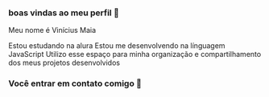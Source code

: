 ### boas vindas ao meu perfil 🦅

Meu nome é Vinícius Maia

Estou estudando na alura
Estou me desenvolvendo na línguagem JavaScript
Utilizo esse espaço para minha organização e compartilhamento dos meus projetos desenvolvidos

### Você entrar em contato comigo 🥇
